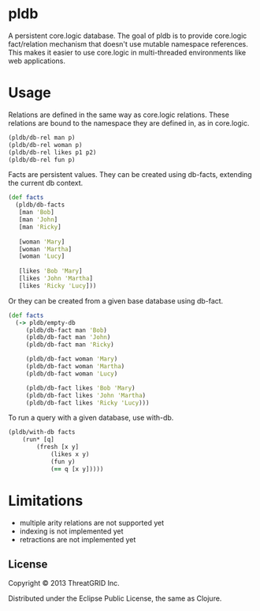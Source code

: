 # pldb

A persistent core.logic database. The goal of pldb is to provide
core.logic fact/relation mechanism that doesn't use mutable namespace
references.  This makes it easier to use core.logic in multi-threaded
environments like web applications.


# Usage

Relations are defined in the same way as core.logic relations.  These relations 
are bound to the namespace they are defined in, as in core.logic.

```clojure
(pldb/db-rel man p)
(pldb/db-rel woman p)
(pldb/db-rel likes p1 p2)
(pldb/db-rel fun p)
```

Facts are persistent values. They can be created using db-facts,
extending the current db context.

```clojure
(def facts
  (pldb/db-facts
   [man 'Bob]
   [man 'John]
   [man 'Ricky]
   
   [woman 'Mary]
   [woman 'Martha]
   [woman 'Lucy]
   
   [likes 'Bob 'Mary]
   [likes 'John 'Martha]
   [likes 'Ricky 'Lucy]))
```

Or they can be created from a given base database using db-fact.

```clojure
(def facts
  (-> pldb/empty-db
     (pldb/db-fact man 'Bob)
     (pldb/db-fact man 'John)
     (pldb/db-fact man 'Ricky)

     (pldb/db-fact woman 'Mary)
     (pldb/db-fact woman 'Martha)
     (pldb/db-fact woman 'Lucy)

     (pldb/db-fact likes 'Bob 'Mary)
     (pldb/db-fact likes 'John 'Martha)
     (pldb/db-fact likes 'Ricky 'Lucy)))
```

To run a query with a given database, use with-db.

```clojure
(pldb/with-db facts
    (run* [q]	
        (fresh [x y]
            (likes x y)
            (fun y)
            (== q [x y]))))
```

# Limitations

- multiple arity relations are not supported yet
- indexing is not implemented yet
- retractions are not implemented yet


## License

Copyright © 2013 ThreatGRID Inc.

Distributed under the Eclipse Public License, the same as Clojure.